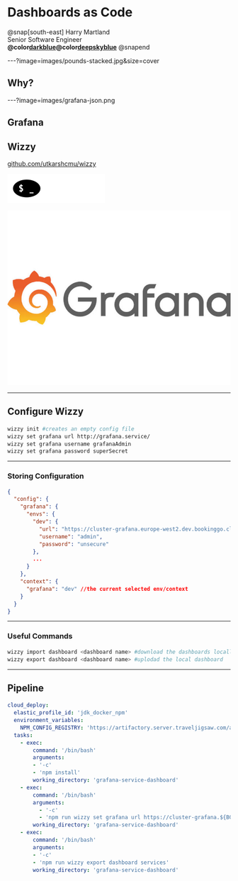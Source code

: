 # Dashboards as Code

@snap[south-east]
Harry Martland  
Senior Software Engineer  
**@color[darkblue](Booking)@color[deepskyblue](Go)**
@snapend

---?image=images/pounds-stacked.jpg&size=cover

## Why?

---?image=images/grafana-json.png

## Grafana


## Wizzy

[github.com/utkarshcmu/wizzy](github.com/utkarshcmu/wizzy)

![Wizzy Logo](../images/wizzy-logo.png)

![Grafana Logo](../images/grafana-logo.jpg)

---

## Configure Wizzy

```bash
wizzy init #creates an empty config file
wizzy set grafana url http://grafana.service/
wizzy set grafana username grafanaAdmin
wizzy set grafana password superSecret
```

---

### Storing Configuration

```json
{
  "config": {
    "grafana": {
      "envs": {
        "dev": {
          "url": "https://cluster-grafana.europe-west2.dev.bookinggo.cloud",
          "username": "admin",
          "password": "unsecure"
        },
        ...
      }
    },
    "context": {
      "grafana": "dev" //the current selected env/context
    }
  }
}
```

---

### Useful Commands
```bash
wizzy import dashboard <dashboard name> #download the dashboards locally
wizzy export dashboard <dashboard name> #uplodad the local dashboard
```
---

## Pipeline
```yaml
cloud_deploy:
  elastic_profile_id: 'jdk_docker_npm'
  environment_variables:
    NPM_CONFIG_REGISTRY: 'https://artifactory.server.traveljigsaw.com/artifactory/api/npm/npm/'
  tasks:
    - exec:
        command: '/bin/bash'
        arguments:
        - '-c'
        - 'npm install'
        working_directory: 'grafana-service-dashboard'
    - exec:
        command: '/bin/bash'
        arguments:
          - '-c'
          - 'npm run wizzy set grafana url https://cluster-grafana.${BG_CLOUD_DC}.${BG_CLOUD_ENVIRONMENT}.bookinggo.cloud'
        working_directory: 'grafana-service-dashboard'
    - exec:
        command: '/bin/bash'
        arguments:
        - '-c'
        - 'npm run wizzy export dashboard services'
        working_directory: 'grafana-service-dashboard'
```